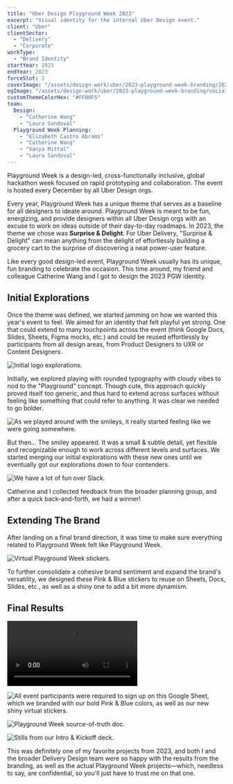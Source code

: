 ```yaml
---
title: "Uber Design Playground Week 2023"
excerpt: "Visual identity for the internal Uber Design event."
client: "Uber"
clientSector:
  - "Delivery"
  - "Corporate"
workType:
  - "Brand Identity"
startYear: 2023
endYear: 2023
forceSlot: 2
coverImage: "/assets/design-work/uber/2023-playground-week-branding/2023-playground-week-branding.mp4"
ogImage: "/assets/design-work/uber/2023-playground-week-branding/social-thumbnail.png"
customThemeColorHex: "#FF00F5"
team:
  Design:
    - "Catherine Wang"
    - "Laura Sandoval"
  Playground Week Planning:
    - "Elizabeth Castro Abrams"
    - "Catherine Wang"
    - "Vanya Mittal"
    - "Laura Sandoval"
---
```


Playground Week is a design-led, cross-functionally inclusive, global hackathon week focused on rapid prototyping and collaboration. The event is hosted every December by all Uber Design orgs.

Every year, Playground Week has a unique theme that serves as a baseline for all designers to ideate around. Playground Week is meant to be fun, energizing, and provide designers within all Uber Design orgs with an excuse to work on ideas outside of their day-to-day roadmaps. In 2023, the theme we chose was **Surprise & Delight**. For Uber Delivery, "Surprise & Delight" can mean anything from the delight of effortlessly building a grocery cart to the surprise of discovering a neat power-user feature.

Like every good design-led event, Playground Week usually has its unique, fun branding to celebrate the occasion. This time around, my friend and colleague Catherine Wang and I got to design the 2023 PGW identity.

## Initial Explorations

Once the theme was defined, we started jamming on how we wanted this year's event to feel. We aimed for an identity that felt playful yet strong. One that could extend to many touchpoints across the event (think Google Docs, Slides, Sheets, Figma mocks, etc.) and could be reused effortlessly by participants from all design areas, from Product Designers to UXR or Content Designers.

![Initial logo explorations.](/assets/design-work/uber/2023-playground-week-branding/2023-playground-week-branding-initial-logos.jpg)

Initially, we explored playing with rounded typography with cloudy vibes to nod to the "Playground" concept. Though cute, this approach quickly proved itself too generic, and thus hard to extend across surfaces without feeling like something that could refer to anything. It was clear we needed to go bolder.

![As we played around with the smileys, it really started feeling like we were going somewhere.](/assets/design-work/uber/2023-playground-week-branding/2023-playground-week-branding-initial-smileys.jpg)

But then… The smiley appeared. It was a small & subtle detail, yet flexible and recognizable enough to work across different levels and surfaces. We started merging our initial explorations with these new ones until we eventually got our explorations down to four contenders.

![We have a lot of fun over Slack.](/assets/design-work/uber/2023-playground-week-branding/2023-playground-week-branding-slack-thread.jpg)

Catherine and I collected feedback from the broader planning group, and after a quick back-and-forth, we had a winner!

## Extending The Brand

After landing on a final brand direction, it was time to make sure everything related to Playground Week felt like Playground Week.

![Virtual Playground Week stickers.](/assets/design-work/uber/2023-playground-week-branding/2023-playground-week-branding-stickers.jpg)

To further consolidate a cohesive brand sentiment and expand the brand's versatility, we designed these Pink & Blue stickers to reuse on Sheets, Docs, Slides, etc., as well as a shiny one to add a bit more dynamism.

## Final Results

![Final logo for the event.](/assets/design-work/uber/2023-playground-week-branding/2023-playground-week-branding.mp4)

![All event participants were required to sign up on this Google Sheet, which we branded with our bold Pink & Blue colors, as well as our new shiny virtual stickers.](/assets/design-work/uber/2023-playground-week-branding/2023-playground-week-branding-group-forming-sheet.jpg)

![Playground Week source-of-truth doc.](/assets/design-work/uber/2023-playground-week-branding/2023-playground-week-branding-email.jpg)

![Stills from our Intro & Kickoff deck.](/assets/design-work/uber/2023-playground-week-branding/2023-playground-week-branding-slides.jpg)

This was definitely one of my favorite projects from 2023, and both I and the broader Delivery Design team were so happy with the results from the branding, as well as the actual Playground Week projects—which, needless to say, are confidential, so you'll just have to trust me on that one.

